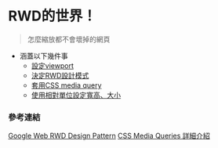 # RWD的世界！
> 怎麼縮放都不會壞掉的網頁

* 涵蓋以下幾件事
  * [設定viewport](../../day6/RWD/section2-2.md)
  * [決定RWD設計模式](../../day6/RWD/section2-3.md)
  * [套用CSS media query](../../day6/RWD/section2-4.md)
  * [使用相對單位設定寬高、大小](../../day6/RWD/section2-5.md)


### 參考連結
[Google Web RWD Design Pattern](https://developers.google.com/web/fundamentals/design-and-ux/responsive/patterns?hl=zh-tw)
[CSS Media Queries 詳細介紹](https://www.oxxostudio.tw/articles/201810/css-media-queries.html)